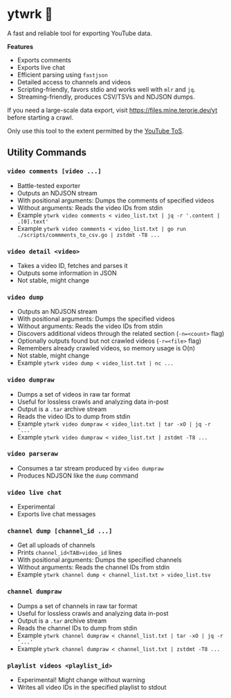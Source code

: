 # ytwrk 💾

A fast and reliable tool for exporting YouTube data.

__Features__
 - Exports comments
 - Exports live chat
 - Efficient parsing using `fastjson`
 - Detailed access to channels and videos
 - Scripting-friendly, favors stdio and works well with `mlr` and `jq`.
 - Streaming-friendly, produces CSV/TSVs and NDJSON dumps.

If you need a large-scale data export, visit https://files.mine.terorie.dev/yt before starting a crawl.

Only use this tool to the extent permitted by the [YouTube ToS](https://www.youtube.com/static?template=terms).

## Utility Commands

### `video comments [video ...]`

 - Battle-tested exporter
 - Outputs an NDJSON stream
 - With positional arguments:
   Dumps the comments of specified videos
 - Without arguments:
   Reads the video IDs from stdin
 - Example `ytwrk video comments < video_list.txt | jq -r '.content | .[0].text'`
 - Example `ytwrk video comments < video_list.txt | go run ./scripts/commments_to_csv.go | zstdmt -T8 ...`

### `video detail <video>`

 - Takes a video ID, fetches and parses it
 - Outputs some information in JSON
 - Not stable, might change

### `video dump`

 - Outputs an NDJSON stream
 - With positional arguments:
   Dumps the specified videos
 - Without arguments:
   Reads the video IDs from stdin
 - Discovers additional videos through the related section (`-n=<count>` flag)
 - Optionally outputs found but not crawled videos (`-r=<file>` flag)
 - Remembers already crawled videos, so memory usage is O(n)
 - Not stable, might change
 - Example `ytwrk video dump < video_list.txt | nc ...`


### `video dumpraw`

 - Dumps a set of videos in raw tar format
 - Useful for lossless crawls and analyzing data in-post
 - Output is a `.tar` archive stream
 - Reads the video IDs to dump from stdin
 - Example `ytwrk video dumpraw < video_list.txt | tar -xO | jq -r '...'`
 - Example `ytwrk video dumpraw < video_list.txt | zstdmt -T8 ...`

### `video parseraw`

 - Consumes a tar stream produced by `video dumpraw`
 - Produces NDJSON like the `dump` command

### `video live chat`

 - Experimental
 - Exports live chat messages

### `channel dump [channel_id ...]`

 - Get all uploads of channels
 - Prints `channel_id<TAB>video_id` lines
 - With positional arguments:
   Dumps the specified channels
 - Without arguments:
   Reads the channel IDs from stdin
 - Example `ytwrk channel dump < channel_list.txt > video_list.tsv`

### `channel dumpraw`

 - Dumps a set of channels in raw tar format
 - Useful for lossless crawls and analyzing data in-post
 - Output is a `.tar` archive stream
 - Reads the channel IDs to dump from stdin
 - Example `ytwrk channel dumpraw < channel_list.txt | tar -xO | jq -r '...'`
 - Example `ytwrk channel dumpraw < channel_list.txt | zstdmt -T8 ...`

### `playlist videos <playlist_id>`

 - Experimental! Might change without warning
 - Writes all video IDs in the specified playlist to stdout
